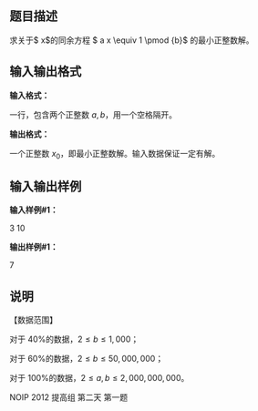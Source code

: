 题目描述
----

求关于$ x$的同余方程 $ a x \equiv 1 \pmod {b}$ 的最小正整数解。

输入输出格式
------

**输入格式：**  

一行，包含两个正整数 $a,b$，用一个空格隔开。

**输出格式：**  

一个正整数 $x_0$，即最小正整数解。输入数据保证一定有解。

输入输出样例
------

**输入样例#1：** 

3 10

**输出样例#1：** 

7

说明
--

【数据范围】

对于 40%的数据，$2 ≤b≤ 1,000$；

对于 60%的数据，$2 ≤b≤ 50,000,000$；

对于 100%的数据，$2 ≤a, b≤ 2,000,000,000$。

NOIP 2012 提高组 第二天 第一题